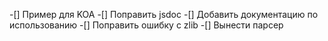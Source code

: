 -[] Пример для KOA
-[] Поправить jsdoc
-[] Добавить документацию по использованию
-[] Поправить ошибку с zlib
-[] Вынести парсер
